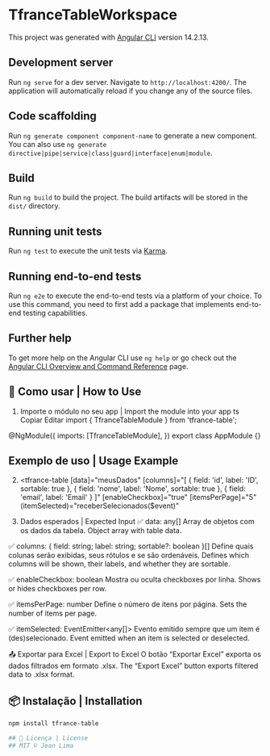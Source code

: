 # TfranceTableWorkspace

This project was generated with [Angular CLI](https://github.com/angular/angular-cli) version 14.2.13.

## Development server

Run `ng serve` for a dev server. Navigate to `http://localhost:4200/`. The application will automatically reload if you change any of the source files.

## Code scaffolding

Run `ng generate component component-name` to generate a new component. You can also use `ng generate directive|pipe|service|class|guard|interface|enum|module`.

## Build

Run `ng build` to build the project. The build artifacts will be stored in the `dist/` directory.

## Running unit tests

Run `ng test` to execute the unit tests via [Karma](https://karma-runner.github.io).

## Running end-to-end tests

Run `ng e2e` to execute the end-to-end tests via a platform of your choice. To use this command, you need to first add a package that implements end-to-end testing capabilities.

## Further help

To get more help on the Angular CLI use `ng help` or go check out the [Angular CLI Overview and Command Reference](https://angular.io/cli) page.

## 🚀 Como usar | How to Use
1. Importe o módulo no seu app | Import the module into your app
ts
Copiar
Editar
import { TfranceTableModule } from 'tfrance-table';

@NgModule({
  imports: [TfranceTableModule],
})
export class AppModule {}

## Exemplo de uso | Usage Example
2. <tfrance-table
  [data]="meusDados"
  [columns]="[
    { field: 'id', label: 'ID', sortable: true },
    { field: 'nome', label: 'Nome', sortable: true },
    { field: 'email', label: 'Email' }
  ]"
  [enableCheckbox]="true"
  [itemsPerPage]="5"
  (itemSelected)="receberSelecionados($event)"
>
</tfrance-table>

3. Dados esperados | Expected Input
✅ data: any[]
Array de objetos com os dados da tabela.
Object array with table data.

✅ columns: { field: string; label: string; sortable?: boolean }[]
Define quais colunas serão exibidas, seus rótulos e se são ordenáveis.
Defines which columns will be shown, their labels, and whether they are sortable.

✅ enableCheckbox: boolean
Mostra ou oculta checkboxes por linha.
Shows or hides checkboxes per row.

✅ itemsPerPage: number
Define o número de itens por página.
Sets the number of items per page.

✅ itemSelected: EventEmitter<any[]>
Evento emitido sempre que um item é (des)selecionado.
Event emitted when an item is selected or deselected.

📤 Exportar para Excel | Export to Excel
O botão “Exportar Excel” exporta os dados filtrados em formato .xlsx.
The “Export Excel” button exports filtered data to .xlsx format.



## 📦 Instalação | Installation

```bash
npm install tfrance-table

## 📄 Licença | License
## MIT © Jean Lima
